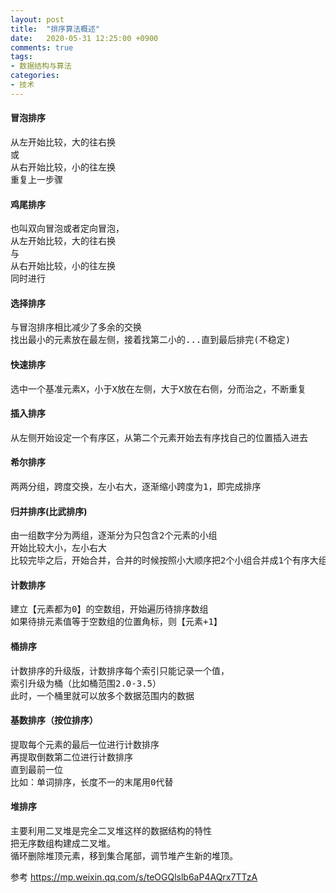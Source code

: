 ```yaml
---
layout: post
title:  "排序算法概述"
date:   2020-05-31 12:25:00 +0900
comments: true
tags:
- 数据结构与算法
categories:
- 技术
---
```


#### 冒泡排序
<pre>
从左开始比较，大的往右换
或
从右开始比较，小的往左换
重复上一步骤
</pre>
#### 鸡尾排序
<pre>
也叫双向冒泡或者定向冒泡，
从左开始比较，大的往右换
与
从右开始比较，小的往左换
同时进行
</pre>
#### 选择排序
<pre>
与冒泡排序相比减少了多余的交换
找出最小的元素放在最左侧，接着找第二小的...直到最后排完(不稳定)
</pre>
#### 快速排序
<pre>
选中一个基准元素X，小于X放在左侧，大于X放在右侧，分而治之，不断重复
</pre>
#### 插入排序
<pre>
从左侧开始设定一个有序区，从第二个元素开始去有序找自己的位置插入进去
</pre>
#### 希尔排序
<pre>
两两分组，跨度交换，左小右大，逐渐缩小跨度为1，即完成排序
</pre>
#### 归并排序(比武排序)
<pre>
由一组数字分为两组，逐渐分为只包含2个元素的小组
开始比较大小，左小右大
比较完毕之后，开始合并，合并的时候按照小大顺序把2个小组合并成1个有序大组，直到最后1个最大有序组
</pre>
#### 计数排序
<pre>
建立【元素都为0】的空数组，开始遍历待排序数组
如果待排元素值等于空数组的位置角标，则【元素+1】
</pre>
#### 桶排序
<pre>
计数排序的升级版，计数排序每个索引只能记录一个值，
索引升级为桶（比如桶范围2.0-3.5）
此时，一个桶里就可以放多个数据范围内的数据
</pre>
#### 基数排序（按位排序）
<pre>
提取每个元素的最后一位进行计数排序
再提取倒数第二位进行计数排序
直到最前一位
比如：单词排序，长度不一的末尾用0代替
</pre>
#### 堆排序
<pre>
主要利用二叉堆是完全二叉堆这样的数据结构的特性
把无序数组构建成二叉堆。
循环删除堆顶元素，移到集合尾部，调节堆产生新的堆顶。
</pre>

参考 <https://mp.weixin.qq.com/s/teOGQlslb6aP4AQrx7TTzA>